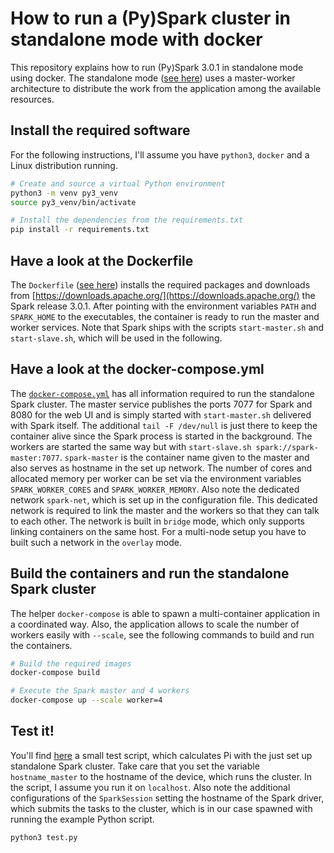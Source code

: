 # How to run a (Py)Spark cluster in standalone mode with docker

This repository explains how to run (Py)Spark 3.0.1 in standalone mode using docker. The standalone mode ([see here](https://spark.apache.org/docs/latest/spark-standalone.html)) uses a master-worker architecture to distribute the work from the application among the available resources.

## Install the required software

For the following instructions, I'll assume you have `python3`, `docker` and a Linux distribution running.

```bash
# Create and source a virtual Python environment
python3 -m venv py3_venv
source py3_venv/bin/activate

# Install the dependencies from the requirements.txt
pip install -r requirements.txt
```

## Have a look at the Dockerfile

The `Dockerfile` ([see here](Dockerfile)) installs the required packages and downloads from [https://downloads.apache.org/](https://downloads.apache.org/) the Spark release 3.0.1. After pointing with the environment variables `PATH` and `SPARK_HOME` to the executables, the container is ready to run the master and worker services. Note that Spark ships with the scripts `start-master.sh` and `start-slave.sh`, which will be used in the following.

## Have a look at the docker-compose.yml

The [`docker-compose.yml`](docker-compose.yml) has all information required to run the standalone Spark cluster. The master service publishes the ports 7077 for Spark and 8080 for the web UI and is simply started with `start-master.sh` delivered with Spark itself. The additional `tail -F /dev/null` is just there to keep the container alive since the Spark process is started in the background. The workers are started the same way but with `start-slave.sh spark://spark-master:7077`. `spark-master` is the container name given to the master and also serves as hostname in the set up network. The number of cores and allocated memory per worker can be set via the environment variables `SPARK_WORKER_CORES` and `SPARK_WORKER_MEMORY`. Also note the dedicated network `spark-net`, which is set up in the configuration file. This dedicated network is required to link the master and the workers so that they can talk to each other. The network is built in `bridge` mode, which only supports linking containers on the same host. For a multi-node setup you have to built such a network in the `overlay` mode.

## Build the containers and run the standalone Spark cluster

The helper `docker-compose` is able to spawn a multi-container application in a coordinated way. Also, the application allows to scale the number of workers easily with `--scale`, see the following commands to build and run the containers.

```bash
# Build the required images
docker-compose build

# Execute the Spark master and 4 workers
docker-compose up --scale worker=4
```

## Test it!

You'll find [here](test.py) a small test script, which calculates Pi with the just set up standalone Spark cluster. Take care that you set the variable `hostname_master` to the hostname of the device, which runs the cluster. In the script, I assume you run it on `localhost`. Also note the additional configurations of the `SparkSession` setting the hostname of the Spark driver, which submits the tasks to the cluster, which is in our case spawned with running the example Python script.

```bash
python3 test.py
```
